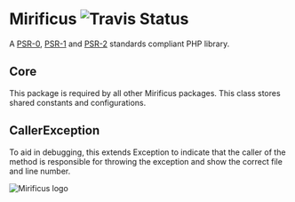# Mirificus ![Travis Status](https://api.travis-ci.org/SensibleUX/mirificus-core.png)

A [PSR-0](https://github.com/php-fig/fig-standards/blob/master/accepted/PSR-0.md), [PSR-1](https://github.com/php-fig/fig-standards/blob/master/accepted/PSR-1-basic-coding-standard.md) and [PSR-2](https://github.com/php-fig/fig-standards/blob/master/accepted/PSR-2-coding-style-guide.md) standards compliant PHP library.

## Core
This package is required by all other Mirificus packages. This class stores shared constants and configurations.

## CallerException
To aid in debugging, this extends Exception to indicate that the caller of the method is responsible for throwing the exception and show the correct file and line number.

![Mirificus logo](http://sensibleux.com/wp-content/uploads/2013/09/mirificus.png "Mirificus PHP Library")
